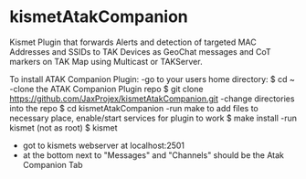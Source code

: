 # kismetAtakCompanion
Kismet Plugin that forwards Alerts and detection of targeted MAC Addresses and SSIDs to TAK Devices as GeoChat messages and CoT markers on TAK Map using Multicast or TAKServer.

To install ATAK Companion Plugin:
-go to your users home directory:
$ cd ~
-clone the ATAK Companion Plugin repo
$ git clone https://github.com/JaxProjex/kismetAtakCompanion.git
-change directories into the repo
$ cd kismetAtakCompanion
-run make to add files to necessary place, enable/start services for plugin to work
$ make install
-run kismet (not as root)
$ kismet
- got to kismets webserver at localhost:2501
- at the bottom next to "Messages" and "Channels" should be the Atak Companion Tab

